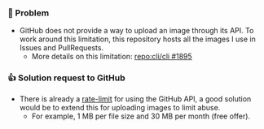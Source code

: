 
### 🔴 Problem
- GitHub does not provide a way to upload an image through its API. To work around this limitation, this repository hosts all the images I use in Issues and PullRequests.
  - More details on this limitation: [repo:cli/cli #1895](https://github.com/cli/cli/issues/1895#issuecomment-718899617)
### 👍 Solution request to GitHub
- There is already a [rate-limit](https://docs.github.com/en/rest/rate-limit) for using the GitHub API, a good solution would be to extend this for uploading images to limit abuse.
  - For example, 1 MB per file size and 30 MB per month (free offer).
